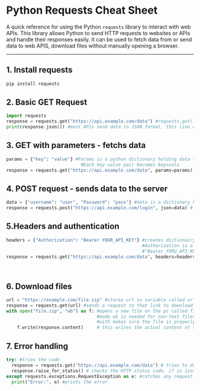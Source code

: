 # Python Requests Cheat Sheet

A quick reference for using the Python `requests` library to interact with web APIs.
This library allows Python to send HTTP requests to websites or APIs and handle their responses easily. 
It can be used to fetch data from or send data to web APIS, download files without manually opening a browser. 

---

## 1. Install requests
```bash
pip install requests
```
## 2. Basic GET Request
```Python
import requests 
response = requests.get("https://api.example.com/data") #requests.get(...) sends a GET request to the URL provided
print(response.json()) #most APIs send data in JSON format, this line converts the JSON from the server into a Python dictionary or list
```
## 3. GET with parameters - fetchs data
```Python
params = {"key": "value"} #Params is a python dictionary holding data to send as query parameters to the server.
                            #Each key-value pair becomes key=valu
response = requests.get("https://api.example.com/data", params=params)
```

## 4. POST request - sends data to the server
```Python
data = {"username": "user", "Password": "pass"} #data is a dictionary holding login credential the user wants to login with 
response = requests.post("https://api.example.com/login", json=data) # request sends these credentials to the server. server checks if credentials are correct
```

## 5.Headers and authentication 
```Python
headers = {"Authorization": "Bearer YOUR_API_KEY"} #creates dictionairy called headers.
                                                   #Authorization is a key that tells the server who you are
                                                   #"Bearer YORU_API_KEY" is the token that proves you have permission to access the data
response = requests.get("https://api.example.com/data", headers=headers) #Requests.get() function that asks a website or API for some info
                                                                          #headers=headers - sends the authorization info created by the user so the server knows youre allowed to access the data
                                                                          #response = variable that stores the result
```

## 6. Download files
```Python
url = "https://example.com/file.zip" #stores url in variable called url
response = requests.get(url) #sends a request to that link to download the file. Sends result and stores it in response
with open("file.zip", "wb") as f: #opens a new file on the pc called file.zip in write-binary.
                                  #mode wb is needed for non-text files like zip files.
                                  #with makes sure the file is properly closed after writing 
    f.write(response.content)     # this writes the actual content of the file downloaded into "file.zip" on the pc 
```
## 7. Error handling 
```Python
try: #tries the code 
  response = requests.get("https://api.example.com/data") # tries to download data from URL, if no issues, python will just download the data
  response.raise_for_status() # checks the HTTP status code. if is isnt 200, this line raises an exception, which is then caught by the except block 
except requests.exceptions.RequestException as e: #catches any request-related errors (connection problems, timeout, bad status codes). Stores error into in variable e
  print("Error:", e) #prints the error
```
